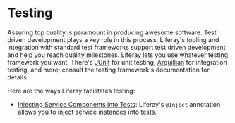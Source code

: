 # Testing [](id=testing)

Assuring top quality is paramount in producing awesome software. Test driven
development plays a key role in this process. Liferay's tooling and integration
with standard test frameworks support test driven development and help you reach
quality milestones. Liferay lets you use whatever testing framework you want.
There's
[JUnit](https://junit.org)
for unit testing,
[Arquillian](http://arquillian.org/)
for integration testing, and more; consult the testing framework's
documentation for details. 

Here are the ways Liferay facilitates testing:

- [Injecting Service Components into Tests](/develop/tutorials/-/knowledge_base/7-1/injecting-service-components-into-tests): 
    Liferay's `@Inject` annotation allows you to inject service instances into
    tests. 
